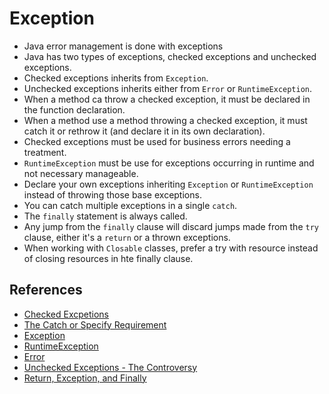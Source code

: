 # Exception

* Java error management is done with exceptions
* Java has two types of exceptions, checked exceptions and unchecked exceptions.
* Checked exceptions inherits from `Exception`. 
* Unchecked exceptions inherits either from `Error` or `RuntimeException`.
* When a method ca throw a checked exception, it must be declared in the function declaration.
* When a method use a method throwing a checked exception, it must catch it or rethrow it 
(and declare it in its own declaration). 
* Checked exceptions must be used for business errors needing a treatment.
* `RuntimeException` must be use for exceptions occurring in runtime and not necessary manageable.
* Declare your own exceptions inheriting `Exception` or `RuntimeException` instead of throwing those 
base exceptions.
* You can catch multiple exceptions in a single `catch`.
* The `finally` statement is always called. 
* Any jump from the `finally` clause will discard jumps made from the `try`
  clause, either it's a `return` or a thrown exceptions.
* When working with `Closable` classes, prefer a try with resource instead of closing resources 
in hte finally clause.

## References

* [Checked Excpetions](https://en.wikipedia.org/wiki/Exception_handling#Checked_exceptions)
* [The Catch or Specify Requirement](http://docs.oracle.com/javase/tutorial/essential/exceptions/catchOrDeclare.html)
* [Exception](http://docs.oracle.com/javase/8/docs/api/java/lang/Exception.html)
* [RuntimeException](http://docs.oracle.com/javase/8/docs/api/java/lang/RuntimeException.html)
* [Error](http://docs.oracle.com/javase/8/docs/api/java/lang/Error.html)
* [Unchecked Exceptions - The Controversy](http://docs.oracle.com/javase/tutorial/essential/exceptions/runtime.html)
* [Return, Exception, and Finally](http://docs.oracle.com/javase/specs/jls/se8/html/jls-14.html#jls-14.17)
